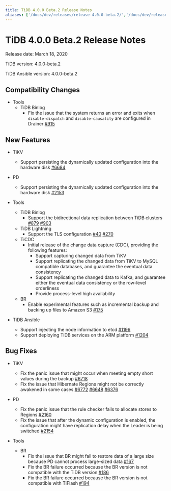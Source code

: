 ```yaml
---
title: TiDB 4.0.0 Beta.2 Release Notes
aliases: ['/docs/dev/releases/release-4.0.0-beta.2/','/docs/dev/releases/4.0.0-beta.2/']
---
```


# TiDB 4.0.0 Beta.2 Release Notes

Release date: March 18, 2020

TiDB version: 4.0.0-beta.2

TiDB Ansible version: 4.0.0-beta.2

## Compatibility Changes

+ Tools
    - TiDB Binlog
        - Fix the issue that the system returns an error and exits when `disable-dispatch` and `disable-causality` are configured in Drainer [#915](https://github.com/pingcap/tidb-binlog/pull/915)

## New Features

+ TiKV
    - Support persisting the dynamically updated configuration into the hardware disk [#6684](https://github.com/tikv/tikv/pull/6684)

+ PD
    - Support persisting the dynamically updated configuration into the hardware disk [#2153](https://github.com/pingcap/pd/pull/2153)

+ Tools
    - TiDB Binlog
        - Support the bidirectional data replication between TiDB clusters [#879](https://github.com/pingcap/tidb-binlog/pull/879) [#903](https://github.com/pingcap/tidb-binlog/pull/903)
    - TiDB Lightning
        - Support the TLS configuration [#40](https://github.com/tikv/importer/pull/40) [#270](https://github.com/pingcap/tidb-lightning/pull/270)
    - TiCDC
        - Initial release of the change data capture (CDC), providing the following features:
            - Support capturing changed data from TiKV
            - Support replicating the changed data from TiKV to MySQL compatible databases, and guarantee the eventual data consistency
            - Support replicating the changed data to Kafka, and guarantee either the eventual data consistency or the row-level orderliness
            - Provide process-level high availability
    - BR
        - Enable experimental features such as incremental backup and backing up files to Amazon S3 [#175](https://github.com/pingcap/br/pull/175)

+ TiDB Ansible
    - Support injecting the node information to etcd [#1196](https://github.com/pingcap/tidb-ansible/pull/1196)
    - Support deploying TiDB services on the ARM platform [#1204](https://github.com/pingcap/tidb-ansible/pull/1204)

## Bug Fixes

+ TiKV
    - Fix the panic issue that might occur when meeting empty short values during the backup [#6718](https://github.com/tikv/tikv/pull/6718)
    - Fix the issue that Hibernate Regions might not be correctly awakened in some cases [#6772](https://github.com/tikv/tikv/pull/6672) [#6648](https://github.com/tikv/tikv/pull/6648) [#6376](https://github.com/tikv/tikv/pull/6736)

+ PD
    - Fix the panic issue that the rule checker fails to allocate stores to Regions [#2160](https://github.com/pingcap/pd/pull/2160)
    - Fix the issue that after the dynamic configuration is enabled, the configuration might have replication delay when the Leader is being switched [#2154](https://github.com/pingcap/pd/pull/2154)

+ Tools
    - BR
        - Fix the issue that BR might fail to restore data of a large size because PD cannot process large-sized data [#167](https://github.com/pingcap/br/pull/167)
        - Fix the BR failure occurred because the BR version is not compatible with the TiDB version [#186](https://github.com/pingcap/br/pull/186)
        - Fix the BR failure occurred because the BR version is not compatible with TiFlash [#194](https://github.com/pingcap/br/pull/194)
